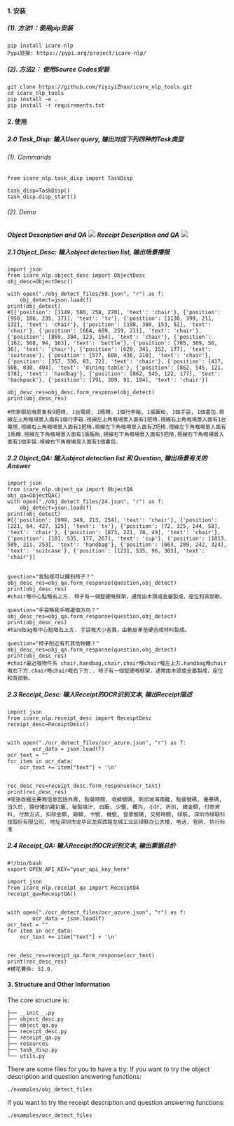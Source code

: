 #### 1. 安装
##### (1). 方法1：使用pip安装
~~~
pip install icare-nlp
Pypi链接: https://pypi.org/project/icare-nlp/
~~~
##### (2). 方法2： 使用Source Codes安装
~~~
git clone https://github.com/YiyiyiZhao/icare_nlp_tools.git
cd icare_nlp_tools
pip install -e .
pip install -r requirements.txt
~~~

#### 2. 使用
##### 2.0 Task_Disp: 输入User query, 输出对应下列四种的Task类型
###### (1). Commands
~~~
from icare_nlp.task_disp import TaskDisp

task_disp=TaskDisp()
task_disp.disp_start()
~~~
###### (2). Demo
***Object Description and QA***
![](./examples/figs/object_desc_qa.gif)
***Receipt Description and QA***
![](./examples/figs/receipt_desc_qa.gif)
##### 2.1 Object_Desc: 输入object detection list, 输出场景播报
~~~
import json
from icare_nlp.object_desc import ObjectDesc
obj_desc=ObjectDesc()

with open("./obj_detect_files/59.json", "r") as f:
    obj_detect=json.load(f)
print(obj_detect)
#[{'position': [1149, 580, 258, 270], 'text': 'chair'}, {'position': [958, 186, 235, 171], 'text': 'tv'}, {'position': [1130, 399, 211, 132], 'text': 'chair'}, {'position': [198, 388, 153, 52], 'text': 'chair'}, {'position': [664, 609, 259, 211], 'text': 'chair'}, {'position': [869, 384, 123, 164], 'text': 'chair'}, {'position': [162, 508, 94, 163], 'text': 'bottle'}, {'position': [785, 309, 56, 36], 'text': 'chair'}, {'position': [620, 341, 152, 177], 'text': 'suitcase'}, {'position': [577, 608, 436, 210], 'text': 'chair'}, {'position': [357, 336, 83, 72], 'text': 'chair'}, {'position': [417, 508, 830, 404], 'text': 'dining table'}, {'position': [862, 545, 121, 178], 'text': 'handbag'}, {'position': [862, 545, 122, 177], 'text': 'backpack'}, {'position': [791, 389, 91, 184], 'text': 'chair'}]

obj_desc_res=obj_desc.form_response(obj_detect)
print(obj_desc_res)

#而家眼前嘅景象有9把椅, 1台電視, 1瓶樽, 1個行李箱, 1張飯枱, 1個手袋, 1個書包.視線左上角嘅場景入面有1個行李箱.視線左上角嘅場景入面有1把椅.視線右上角嘅場景入面有1台電視.視線右上角嘅場景入面有1把椅.視線左下角嘅場景入面有2把椅.視線左下角嘅場景入面有1瓶樽.視線左下角嘅場景入面有1張飯枱.視線右下角嘅場景入面有5把椅.視線右下角嘅場景入面有1個手袋.視線右下角嘅場景入面有1個書包.
~~~

##### 2.2 Object_QA: 输入object detection list 和 Question, 输出场景有关的Answer
~~~
import json
from icare_nlp.object_qa import ObjectQA
obj_qa=ObjectQA()
with open("./obj_detect_files/24.json", "r") as f:
    obj_detect=json.load(f)
print(obj_detect)
#[{'position': [999, 349, 213, 254], 'text': 'chair'}, {'position': [221, 64, 427, 125], 'text': 'tv'}, {'position': [72, 325, 144, 58], 'text': 'chair'}, {'position': [873, 221, 78, 49], 'text': 'chair'}, {'position': [101, 535, 177, 267], 'text': 'cup'}, {'position': [1013, 589, 211, 253], 'text': 'handbag'}, {'position': [663, 289, 242, 324], 'text': 'suitcase'}, {'position': [1231, 535, 96, 303], 'text': 'chair'}]


question="我點樣可以攞到椅子？"
obj_desc_res=obj_qa.form_response(question,obj_detect)
print(obj_desc_res)
#chair喺中心點嘅右上方. 椅子有一個堅硬嘅框架，通常由木頭或金屬製成，座位和背部軟。

question="手袋喺我手嘅邊個方向？"
obj_desc_res=obj_qa.form_response(question,obj_detect)
print(obj_desc_res)
#handbag喺中心點嘅右上方. 手袋嘅大小各異，由軟皮革至硬合成材料製成。

question="椅子附近有冇其他物體？"
obj_desc_res=obj_qa.form_response(question,obj_detect)
print(obj_desc_res)
#chair最近嘅物件系 chair,handbag,chair.chair喺chair嘅左上方.handbag喺chair嘅右下方.chair喺chair嘅右下方.. 椅子有一個堅硬嘅框架，通常由木頭或金屬製成，座位和背部軟。
~~~

##### 2.3 Receipt_Desc: 输入Receipt的OCR识别文本, 输出Receipt描述
~~~
import json
from icare_nlp.receipt_desc import ReceiptDesc
receipt_desc=ReceiptDesc()


with open("./ocr_detect_files/ocr_azure.json", "r") as f:
        ocr_data = json.load(f)
ocr_text = ""
for item in ocr_data:
    ocr_text += item["text"] + '\n'


rec_desc_res=receipt_desc.form_response(ocr_text)
print(rec_desc_res)
#呢张收据主要嘅信息包括外賣, 點餐時間, 收據號碼, 新加坡海南雞, 點餐號碼, 優惠碼, 当久於, 腸仔猪扒雞扒飯, 秘製燒汁, 白飯, 少鹽, 概沟, 小計, 折扣, 總金額, 付款資料, 付款方式, 扣除金額, 餘額, 卡號, 機號, 發票號碼, 交易時間, 绿联, 深圳市绿联科技股份有限公司, 地址深圳市龙华区龙观西路龙城工业区绿联办公大楼, 电话, 官网, 执行标准
~~~

##### 2.4 Receipt_QA: 输入Receipt的OCR识别文本, 输出票据总价
~~~
#!/bin/bash
export OPEN_API_KEY="your_api_key_here"
~~~
~~~
import json
from icare_nlp.receipt_qa import ReceiptQA
receipt_qa=ReceiptQA()


with open("./ocr_detect_files/ocr_azure.json", "r") as f:
        ocr_data = json.load(f)
ocr_text = ""
for item in ocr_data:
    ocr_text += item["text"] + '\n'


rec_desc_res=receipt_qa.form_response(ocr_text)
print(rec_desc_res)
#總花費係: 51.0.
~~~
#### 3. Structure and Other Information
The core structure is: 
~~~
├── __init__.py
├── object_desc.py
├── object_qa.py
├── receipt_desc.py
├── receipt_qa.py
├── resources
├── task_disp.py
└── utils.py
~~~
There are some files for you to have a try:
If you want to try the object description and question answering functions:
~~~
./examples/obj_detect_files
~~~
If you want to try the receipt description and question answering functions:
~~~
./examples/ocr_detect_files
~~~